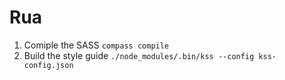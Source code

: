 # Rua
1. Comiple the SASS `compass compile`
2. Build the style guide `./node_modules/.bin/kss --config kss-config.json`